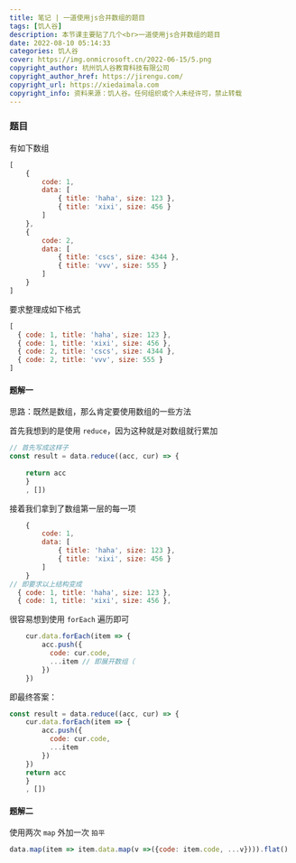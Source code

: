 ```yaml
---
title: 笔记 | 一道使用js合并数组的题目
tags: [饥人谷]
description: 本节课主要贴了几个<br>一道使用js合并数组的题目
date: 2022-08-10 05:14:33
categories: 饥人谷
cover: https://img.onmicrosoft.cn/2022-06-15/5.png
copyright_author: 杭州饥人谷教育科技有限公司
copyright_author_href: https://jirengu.com/
copyright_url: https://xiedaimala.com
copyright_info: 资料来源：饥人谷。任何组织或个人未经许可，禁止转载
---
```


### 题目

有如下数组

```js
[
    {
        code: 1,
        data: [
            { title: 'haha', size: 123 },
            { title: 'xixi', size: 456 }
        ]
    },
    {
        code: 2,
        data: [
            { title: 'cscs', size: 4344 },
            { title: 'vvv', size: 555 }
        ]
    }
]
```

要求整理成如下格式

```js
[
  { code: 1, title: 'haha', size: 123 },
  { code: 1, title: 'xixi', size: 456 },
  { code: 2, title: 'cscs', size: 4344 },
  { code: 2, title: 'vvv', size: 555 }
]
```

#### 题解一

思路：既然是数组，那么肯定要使用数组的一些方法

首先我想到的是使用 `reduce`，因为这种就是对数组就行累加

```js
// 首先写成这样子
const result = data.reduce((acc, cur) => {
 
    return acc
    }
    , [])
```

接着我们拿到了数组第一层的每一项

```js
    {
        code: 1,
        data: [
            { title: 'haha', size: 123 },
            { title: 'xixi', size: 456 }
        ]
    }
// 即要求以上结构变成
  { code: 1, title: 'haha', size: 123 },
  { code: 1, title: 'xixi', size: 456 },
```

很容易想到使用 `forEach` 遍历即可

```js
    cur.data.forEach(item => {
        acc.push({
          code: cur.code,
          ...item // 即展开数组（
        })
    })
```

即最终答案：

```js
const result = data.reduce((acc, cur) => {
    cur.data.forEach(item => {
        acc.push({
          code: cur.code,
          ...item
        })
    })
    return acc
    }
    , [])
```

#### 题解二

使用两次 `map` 外加一次 `拍平`

```js
data.map(item => item.data.map(v =>({code: item.code, ...v}))).flat()
```

